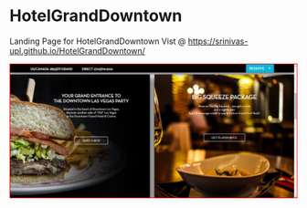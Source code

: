 # HotelGrandDowntown
Landing Page for HotelGrandDowntown
Vist @ https://srinivas-upl.github.io/HotelGrandDowntown/

![](images/ss3.jpg)

